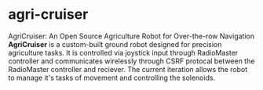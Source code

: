 # agri-cruiser
AgriCruiser: An Open Source Agriculture Robot for Over-the-row Navigation
**AgriCruiser** is a custom-built ground robot designed for precision agriculture tasks. It is controlled via joystick input through RadioMaster controller and communicates wirelessly through CSRF protocal between the RadioMaster controller and reciever. The current iteration allows the robot to manage it's tasks of movement and controlling the solenoids.

